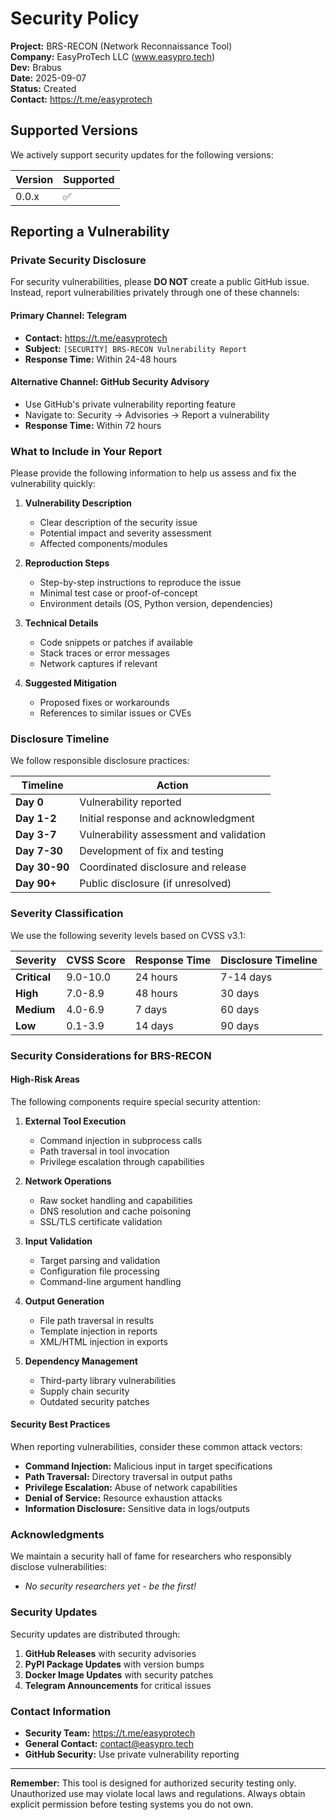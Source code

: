# Security Policy

**Project:** BRS-RECON (Network Reconnaissance Tool)  
**Company:** EasyProTech LLC (www.easypro.tech)  
**Dev:** Brabus  
**Date:** 2025-09-07  
**Status:** Created  
**Contact:** https://t.me/easyprotech

## Supported Versions

We actively support security updates for the following versions:

| Version | Supported          |
| ------- | ------------------ |
| 0.0.x   | :white_check_mark: |

## Reporting a Vulnerability

### Private Security Disclosure

For security vulnerabilities, please **DO NOT** create a public GitHub issue. Instead, report vulnerabilities privately through one of these channels:

#### Primary Channel: Telegram
- **Contact:** https://t.me/easyprotech
- **Subject:** `[SECURITY] BRS-RECON Vulnerability Report`
- **Response Time:** Within 24-48 hours

#### Alternative Channel: GitHub Security Advisory
- Use GitHub's private vulnerability reporting feature
- Navigate to: Security → Advisories → Report a vulnerability
- **Response Time:** Within 72 hours

### What to Include in Your Report

Please provide the following information to help us assess and fix the vulnerability quickly:

1. **Vulnerability Description**
   - Clear description of the security issue
   - Potential impact and severity assessment
   - Affected components/modules

2. **Reproduction Steps**
   - Step-by-step instructions to reproduce the issue
   - Minimal test case or proof-of-concept
   - Environment details (OS, Python version, dependencies)

3. **Technical Details**
   - Code snippets or patches if available
   - Stack traces or error messages
   - Network captures if relevant

4. **Suggested Mitigation**
   - Proposed fixes or workarounds
   - References to similar issues or CVEs

### Disclosure Timeline

We follow responsible disclosure practices:

| Timeline | Action |
|----------|--------|
| **Day 0** | Vulnerability reported |
| **Day 1-2** | Initial response and acknowledgment |
| **Day 3-7** | Vulnerability assessment and validation |
| **Day 7-30** | Development of fix and testing |
| **Day 30-90** | Coordinated disclosure and release |
| **Day 90+** | Public disclosure (if unresolved) |

### Severity Classification

We use the following severity levels based on CVSS v3.1:

| Severity | CVSS Score | Response Time | Disclosure Timeline |
|----------|------------|---------------|-------------------|
| **Critical** | 9.0-10.0 | 24 hours | 7-14 days |
| **High** | 7.0-8.9 | 48 hours | 30 days |
| **Medium** | 4.0-6.9 | 7 days | 60 days |
| **Low** | 0.1-3.9 | 14 days | 90 days |

### Security Considerations for BRS-RECON

#### High-Risk Areas

The following components require special security attention:

1. **External Tool Execution**
   - Command injection in subprocess calls
   - Path traversal in tool invocation
   - Privilege escalation through capabilities

2. **Network Operations**
   - Raw socket handling and capabilities
   - DNS resolution and cache poisoning
   - SSL/TLS certificate validation

3. **Input Validation**
   - Target parsing and validation
   - Configuration file processing
   - Command-line argument handling

4. **Output Generation**
   - File path traversal in results
   - Template injection in reports
   - XML/HTML injection in exports

5. **Dependency Management**
   - Third-party library vulnerabilities
   - Supply chain security
   - Outdated security patches

#### Security Best Practices

When reporting vulnerabilities, consider these common attack vectors:

- **Command Injection:** Malicious input in target specifications
- **Path Traversal:** Directory traversal in output paths
- **Privilege Escalation:** Abuse of network capabilities
- **Denial of Service:** Resource exhaustion attacks
- **Information Disclosure:** Sensitive data in logs/outputs

### Acknowledgments

We maintain a security hall of fame for researchers who responsibly disclose vulnerabilities:

- *No security researchers yet - be the first!*

### Security Updates

Security updates are distributed through:

1. **GitHub Releases** with security advisories
2. **PyPI Package Updates** with version bumps
3. **Docker Image Updates** with security patches
4. **Telegram Announcements** for critical issues

### Contact Information

- **Security Team:** https://t.me/easyprotech
- **General Contact:** contact@easypro.tech
- **GitHub Security:** Use private vulnerability reporting

---

**Remember:** This tool is designed for authorized security testing only. Unauthorized use may violate local laws and regulations. Always obtain explicit permission before testing systems you do not own.
 
